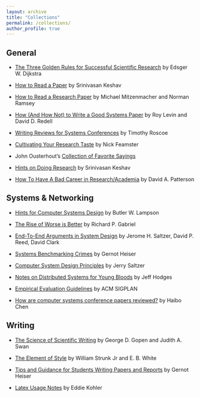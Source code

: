 ```yaml
---
layout: archive
title: "Collections"
permalink: /collections/
author_profile: true
---
```


## General

- [The Three Golden Rules for Successful Scientific Research]({{site.baseurl}}/static/collection/EWD637.pdf) by Edsger W. Dijkstra

- [How to Read a Paper]({{site.baseurl}}/static/collection/HowtoReadPaper.pdf) by Srinivasan Keshav

- [How to Read a Research Paper]({{site.baseurl}}/static/collection/ramsey00.pdf) by Michael Mitzenmacher and Norman Ramsey

- [How (And How Not) to Write a Good Systems Paper](https://www.usenix.org/conferences/author-resources/how-and-how-not-write-good-systems-paper) by Roy Levin and David D. Redell

- [Writing Reviews for Systems Conferences]({{site.baseurl}}/static/collection/review-writing.pdf) by Timothy Roscoe

- [Cultivating Your Research Taste](https://greatresearch.org/2013/09/13/cultivating-your-research-taste/) by Nick Feamster

- John Ousterhout’s [Collection of Favorite Sayings](https://web.stanford.edu/~ouster/cgi-bin/sayings.php)

- [Hints on Doing Research](http://blizzard.cs.uwaterloo.ca/keshav/wiki/index.php/Hints_on_doing_research) by Srinivasan Keshav

- [How To Have A Bad Career in Research/Academia]({{site.baseurl}}/static/collection/BadCareer.pdf) by David A. Patterson
  

## Systems & Networking

- [Hints for Computer Systems Design]({{site.baseurl}}/static/collection/acrobat-17.pdf) by Butler W. Lampson

- [The Rise of Worse is Better](https://www.dreamsongs.com/RiseOfWorseIsBetter.html) by Richard P. Gabriel

- [End-To-End Arguments in System Design]({{site.baseurl}}/static/collection/endtoend.pdf) by Jerome H. Saltzer, David P. Reed, David Clark

- [Systems Benchmarking Crimes](https://www.cse.unsw.edu.au/~gernot/benchmarking-crimes.html) by Gernot Heiser

- [Computer System Design Principles]({{site.baseurl}}/static/collection/part_ii_open_5_0.pdf) by Jerry Saltzer

- [Notes on Distributed Systems for Young Bloods](https://www.somethingsimilar.com/2013/01/14/notes-on-distributed-systems-for-young-bloods/) by Jeff Hodges

- [Empirical Evaluation Guidelines](https://www.sigplan.org/Resources/EmpiricalEvaluation/) by ACM SIGPLAN

- [How are computer systems conference papers reviewed?]({{site.baseurl}}/static/collection/review.pdf) by Haibo Chen

## Writing

- [The Science of Scientific Writing]({{site.baseurl}}/static/collection/science-of-writing.pdf) by George D. Gopen and Judith A. Swan

- [The Element of Style]({{site.baseurl}}/static/collection/The-elements-of-style.pdf) by William Strunk Jr and E. B. White

- [Tips and Guidance for Students Writing Papers and Reports](https://www.cse.unsw.edu.au/~gernot/style-guide.html) by Gernot Heiser

- [ Latex Usage Notes](http://www.read.seas.harvard.edu/~kohler/latex.html) by Eddie Kohler